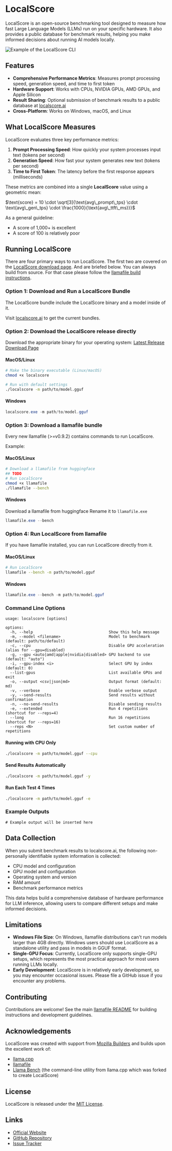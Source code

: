 # LocalScore

LocalScore is an open-source benchmarking tool designed to measure how fast Large Language Models (LLMs) run on your specific hardware. It also provides a public database for benchmark results, helping you make informed decisions about running AI models locally.

![Example of the LocalScore CLI](localscore-example.jpeg)

## Features

- **Comprehensive Performance Metrics**: Measures prompt processing speed, generation speed, and time to first token
- **Hardware Support**: Works with CPUs, NVIDIA GPUs, AMD GPUs, and Apple Silicon
- **Result Sharing**: Optional submission of benchmark results to a public database at [localscore.ai](https://localscore.ai)
- **Cross-Platform**: Works on Windows, macOS, and Linux

## What LocalScore Measures

LocalScore evaluates three key performance metrics:

1. **Prompt Processing Speed**: How quickly your system processes input text (tokens per second)
2. **Generation Speed**: How fast your system generates new text (tokens per second)
3. **Time to First Token**: The latency before the first response appears (milliseconds)

These metrics are combined into a single **LocalScore** value using a geometric mean:

$\text{score} = 10 \cdot \sqrt[3]{\text{avg\_prompt\_tps} \cdot \text{avg\_gen\_tps} \cdot \frac{1000}{\text{avg\_ttft\_ms}}}$

As a general guideline:
- A score of 1,000+ is excellent
- A score of 100 is relatively poor

## Running LocalScore

There are four primary ways to run LocalScore. The first two are covered on the [LocalScore download page](https://localscore.ai/download). And are briefed below. You can always build from source. For that case please follow the [llamafile build instructions](https://github.com/Mozilla-Ocho/llamafile).

### Option 1: Download and Run a LocalScore Bundle

The LocalScore bundle include the LocalScore binary and a model inside of it.

Visit [localscore.ai](https://localscore.ai/download) to get the current bundles.

### Option 2: Download the LocalScore release directly

Download the appropriate binary for your operating system:
[Latest Release Download Page](https://github.com/Mozilla-Ocho/llamafile/releases/latest)

#### MacOS/Linux
```bash
# Make the binary executable (Linux/macOS)
chmod +x localscore

# Run with default settings
./localscore -m path/to/model.gguf
```

#### Windows
```powershell
localscore.exe -m path/to/model.gguf
```

### Option 3: Download a llamafile bundle

Every new llamafile (>=v0.9.2) contains commands to run LocalScore.

Example:

#### MacOS/Linux
```bash
# Download a llamafile from huggingface
## TODO
# Run LocalScore
chmod +x llamafile
./llamafile --bench
```

#### Windows
Download a llamafile from huggingface
Rename it to `llamafile.exe`
```powershell
llamafile.exe --bench
```

### Option 4: Run LocalScore from llamafile

If you have llamafile installed, you can run LocalScore directly from it.

#### MacOS/Linux

```bash
# Run LocalScore
llamafile --bench -m path/to/model.gguf
```

#### Windows

```powershell
llamafile.exe --bench -m path/to/model.gguf
```

### Command Line Options

```
usage: localscore [options]

options:
  -h, --help                                 Show this help message
  -m, --model <filename>                     Model to benchmark (default: path/to/default)
  -c, --cpu                                  Disable GPU acceleration (alias for --gpu=disabled)
  -g, --gpu <auto|amd|apple|nvidia|disabled> GPU backend to use (default: "auto")
  -i, --gpu-index <i>                        Select GPU by index (default: 0)
  --list-gpus                                List available GPUs and exit
  -o, --output <csv|json|md>                 Output format (default: md)
  -v, --verbose                              Enable verbose output
  -y, --send-results                         Send results without confirmation
  -n, --no-send-results                      Disable sending results
  -e, --extended                             Run 4 repetitions (shortcut for --reps=4)
  --long                                     Run 16 repetitions (shortcut for --reps=16)
  --reps <N>                                 Set custom number of repetitions
```

#### Running with CPU Only

```bash
./localscore -m path/to/model.gguf --cpu
```

#### Send Results Automatically

```bash
./localscore -m path/to/model.gguf -y
```

#### Run Each Test 4 Times

```bash
./localscore -m path/to/model.gguf -e
```

### Example Outputs

```
# Example output will be inserted here
```

## Data Collection

When you submit benchmark results to localscore.ai, the following non-personally identifiable system information is collected:

- CPU model and configuration
- GPU model and configuration
- Operating system and version
- RAM amount
- Benchmark performance metrics

This data helps build a comprehensive database of hardware performance for LLM inference, allowing users to compare different setups and make informed decisions.

## Limitations

- **Windows File Size**: On Windows, llamafile distributions can't run models larger than 4GB directly. Windows users should use LocalScore as a standalone utility and pass in models in GGUF format.
- **Single-GPU Focus**: Currently, LocalScore only supports single-GPU setups, which represents the most practical approach for most users running LLMs locally.
- **Early Development**: LocalScore is in relatively early development, so you may encounter occasional issues. Please file a GitHub issue if you encounter any problems.

## Contributing

Contributions are welcome! See the main [llamafile README](https://github.com/Mozilla-Ocho/llamafile) for building instructions and development guidelines.

## Acknowledgements

LocalScore was created with support from [Mozilla Builders](https://builders.mozilla.org/) and builds upon the excellent work of:
- [llama.cpp](https://github.com/ggml-org/llama.cpp)
- [llamafile](https://github.com/Mozilla-Ocho/llamafile)
- [Llama Bench](https://github.com/link-to-llama-bench) (the command-line utility from llama.cpp which was forked to create LocalScore)

## License

LocalScore is released under the [MIT License](LICENSE).

## Links

- [Official Website](https://localscore.ai)
- [GitHub Repository](https://github.com/Mozilla-Ocho/llamafile/tree/cjpais/localscore/llama.cpp/localscore)
- [Issue Tracker](https://github.com/Mozilla-Ocho/llamafile/issues)